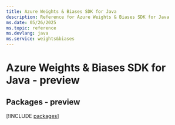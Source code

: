 ```yaml
---
title: Azure Weights & Biases SDK for Java
description: Reference for Azure Weights & Biases SDK for Java
ms.date: 05/26/2025
ms.topic: reference
ms.devlang: java
ms.service: weights&biases
---
```

# Azure Weights & Biases SDK for Java - preview
## Packages - preview
[!INCLUDE [packages](weights-&-biases-index.md)]
